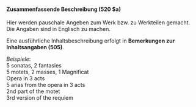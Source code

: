 #### Zusammenfassende Beschreibung (520 $a)

Hier werden pauschale Angeben zum Werk bzw. zu Werkteilen gemacht. Die Angaben sind in Englisch zu machen.

Eine ausführliche Inhaltsbeschreibung erfolgt in **Bemerkungen zur Inhaltsangaben (505)**.

_Beispiele_:  
5 sonatas, 2 fantasies  
5 motets, 2 masses, 1 Magnificat  
Opera in 3 acts  
5 arias from the opera in 3 acts  
2nd part of the motet  
3rd version of the requiem